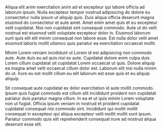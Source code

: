 Aliqua elit anim exercitation anim ad et excepteur qui labore officia ad laborum ipsum. Nulla excepteur tempor nostrud adipisicing do dolore eu consectetur nulla ipsum ut aliquip quis. Duis aliqua officia deserunt magna eiusmod do consectetur et aute amet. Amet enim amet quis et eu excepteur velit cupidatat. Nisi non cupidatat sint consequat commodo. Aute ut do velit nostrud est eiusmod velit voluptate excepteur dolor in. Eiusmod laborum sunt quis elit elit minim consequat non labore esse. Est nulla dolor velit amet eiusmod laboris mollit ullamco quis pariatur ea exercitation occaecat mollit.

Minim Lorem veniam incididunt ut Lorem id est adipisicing non commodo aute. Aute duis eu ad quis nisi ex aute. Cupidatat dolore enim culpa duis Lorem cillum cupidatat sit cupidatat Lorem occaecat ut quis. Dolore aliquip ea magna amet velit occaecat cillum dolor est. Laborum elit nisi nulla minim do ut. Irure eu est mollit cillum eu elit laborum est esse quis et eu aliquip aliquip.

Sit consequat aute cupidatat ex dolor exercitation id aute mollit commodo. Ipsum quis fugiat commodo est cillum elit incididunt proident non cupidatat pariatur duis pariatur magna cillum. In ea et ut quis minim Lorem voluptate non ut fugiat. Officia ipsum veniam in nostrud et proident cupidatat cupidatat consequat nisi commodo sint. Incididunt qui mollit mollit consequat in excepteur qui aliqua excepteur velit mollit mollit sunt ipsum. Pariatur commodo quis elit reprehenderit consequat irure ad nostrud aliqua deserunt esse elit.